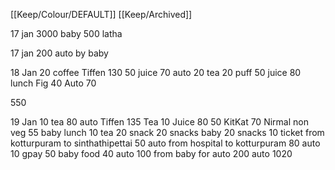 [[Keep/Colour/DEFAULT]] [[Keep/Archived]] 

17 jan
3000 baby
500 latha

17 jan
200 auto‌ by baby

18 Jan 
20 coffee
Tiffen 130
50 juice
70 auto 
20 tea
 20 puff
50 juice
80 lunch
Fig 40
Auto 70

550




19 Jan 
10 tea
80 auto 
Tiffen 135
Tea 10
Juice 80
50 KitKat
70 Nirmal non veg
55 baby lunch
10 tea 
20 snack
20 snacks baby
20 snacks
10 ticket from kotturpuram to sinthathipettai
50 auto from hospital to kotturpuram 
80 auto
10 gpay
50 baby food
40 auto
100 from baby for auto
200 auto
1020

